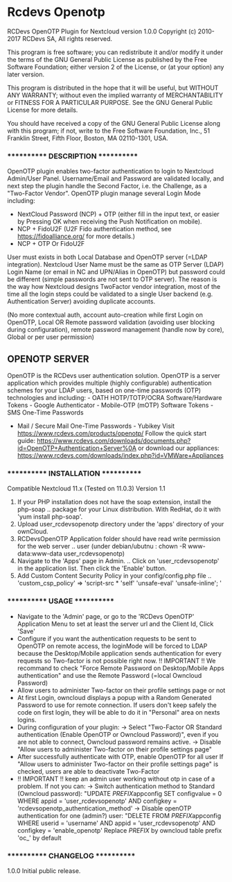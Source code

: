 # Rcdevs Openotp

RCDevs OpenOTP Plugin for Nextcloud version 1.0.0
Copyright (c) 2010-2017 RCDevs SA, All rights reserved.

This program is free software; you can redistribute it and/or
modify it under the terms of the GNU General Public License
as published by the Free Software Foundation; either version 2
of the License, or (at your option) any later version.

This program is distributed in the hope that it will be useful,
but WITHOUT ANY WARRANTY; without even the implied warranty of
MERCHANTABILITY or FITNESS FOR A PARTICULAR PURPOSE.  See the
GNU General Public License for more details.

You should have received a copy of the GNU General Public License
along with this program; if not, write to the Free Software
Foundation, Inc., 51 Franklin Street, Fifth Floor, Boston, MA  02110-1301, USA.


### **********   DESCRIPTION   **********
OpenOTP plugin enables two-factor authentication to login to Nextcloud Admin/User Panel.  Username/Email and Password are validated locally,   and next step the plugin handle the Second Factor, i.e. the Challenge, as a "Two-Factor Vendor".
OpenOTP plugin manage several Login Mode including: 
- NextCloud Password (NCP) + OTP (either fill in the input text, or easier by Pressing OK when receiving the Push Notification on mobile).
- NCP + FidoU2F (U2F Fido authentication method, see https://fidoalliance.org/ for more details.)
- NCP + OTP Or FidoU2F

User must exists in both Local Database and OpenOTP server (=LDAP integration). Nextcloud User Name must be the same as OTP Server (LDAP) Login Name (or email in NC and UPN/Alias in OpenOTP) but password could be different (simple passwords are not sent to OTP server).  The reason is the way how Nextcloud designs TwoFactor vendor integration, most of the time all the login steps could  be validated to a single User backend (e.g. Authentication Server) avoiding duplicate accounts. 

(No more contextual auth, account auto-creation while first Login on OpenOTP, Local OR Remote password validation (avoiding user blocking during configuration), remote password management (handle now by core), Global or per user permission) 
 

## OPENOTP SERVER

OpenOTP is the RCDevs user authentication solution. OpenOTP is a server
application which provides multiple (highly configurable) authentication
schemes for your LDAP users, based on one-time passwords (OTP) technologies
 and including: - OATH HOTP/TOTP/OCRA Software/Hardware Tokens - Google 
Authenticator - Mobile-OTP (mOTP) Software Tokens - SMS One-Time Passwords
- Mail / Secure Mail One-Time Passwords - Yubikey
Visit https://www.rcdevs.com/products/openotp/
Follow the quick start guide:
https://www.rcdevs.com/downloads/documents.php?id=OpenOTP+Authentication+Server%0A
or download our appliances:
https://www.rcdevs.com/downloads/index.php?id=VMWare+Appliances

### **********   INSTALLATION   **********
Compatible Nextcloud 11.x (Tested on 11.0.3)
Version 1.1

1.	If your PHP installation does not have the soap extension, install the php-soap 
..	package for your Linux distribution. With RedHat, do it with 'yum install php-soap'.
2.  Upload user_rcdevsopenotp directory under the 'apps' directory of your ownCloud.
3.	RCDevsOpenOTP Application folder should have read write permission for the web server 
..	user (under debian/ubutnu : chown -R www-data:www-data user_rcdevsopenotp)
4.	Navigate to the 'Apps' page in Admin.
..	Click on 'user_rcdevsopenotp' in the application list. Then click the 'Enable' button.
5.	Add Custom Content Security Policy in your config/config.php file 
..	'custom_csp_policy' => 'script-src * \'self\' \'unsafe-eval\' \'unsafe-inline\'; '


### **********   USAGE  **********

-	Navigate to the 'Admin' page, or go to the 'RCDevs OpenOTP' Application Menu to set at 
	least the server url and the Client Id, Click 'Save'
-	Configure if you want the authentication requests to be sent to OpenOTP on remote access,
	the loginMode will be forced to LDAP because the Desktop/Mobile application sends authentication
	for every requests so Two-factor is not possible right now.
	!! IMPORTANT !! We recommand to check "Force Remote Password on Desktop/Mobile Apps authentication"
	and use the Remote Password (=local Owncloud Password) 
-	Allow users to administer Two-factor on their profile settings page or not
-	At first Login, owncloud displays a popup with a Random Generated Password to use for remote connection.
	If users don't keep safely the code on first login, they will be able to do it in "Personal" area on nexts logins.
-	During configuration of your plugin:
		-> Select "Two-Factor OR Standard authentication (Enable OpenOTP or Owncloud 
		Password)", even if you are not able to connect, Owncloud password remains active.
		-> Disable "Allow users to administer Two-factor on their profile settings page"
-	After successfully authenticate with OTP, enable OpenOTP for all user
	If "Allow users to administer Two-factor on their profile settings page" is checked, users are able
	to deactivate Two-Factor
-	!! IMPORTANT !! keep an admin user working without otp in case of a problem. If not you can:
		->  Switch authentication method to Standard (Owncloud password):
			"UPDATE *PREFIX*appconfig SET configvalue = 0 WHERE appid = 'user_rcdevsopenotp' AND configkey = 'rcdevsopenotp_authentication_method'
		->  Disable openOTP authentication for one (admin?) user:
			"DELETE FROM *PREFIX*appconfig WHERE userid = 'username' AND appid = 'user_rcdevsopenotp' AND configkey = 'enable_openotp'
			Replace *PREFIX* by owncloud table prefix 'oc_' by default



### **********   CHANGELOG  **********
1.0.0
     Initial public release.
 